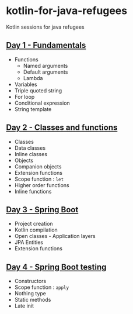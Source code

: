 # kotlin-for-java-refugees
Kotlin sessions for java refugees

## [Day 1 - Fundamentals](./days/day1/day1.md)

* Functions
  * Named arguments
  * Default arguments
  * Lambda
* Variables
* Triple quoted string
* For loop
* Conditional expression
* String template

## [Day 2 - Classes and functions](./days/day2/day2.md)

* Classes
* Data classes
* Inline classes
* Objects
* Companion objects
* Extension functions
* Scope function : `let`
* Higher order functions
* Inline functions

## [Day 3 - Spring Boot](./days/day3/day3.md)

* Project creation
* Kotlin compilation
* Open classes - Application layers
* JPA Entities
* Extension functions

## [Day 4 - Spring Boot testing](./days/day4/day4.md)

* Constructors
* Scope function : `apply`
* Nothing type
* Static methods
* Late init
